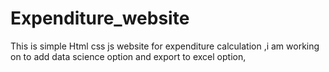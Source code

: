 # Expenditure_website
This is simple Html css js website for expenditure calculation ,i am working on to add data science option and export to excel option,
